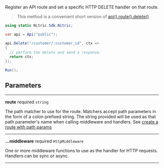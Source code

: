 Register an API route and set a specific HTTP DELETE handler on that route.

> This method is a convenient short version of [api().route().delete()](./api-route-delete)

```csharp
using static Nitric.Sdk.Nitric;

var api = Api("public");

api.Delete("/customer/:customer_id", ctx => 
{
  // perform the delete and send a response.
  return ctx;
});

Run();
```

## Parameters

---

**route** required `string`

The path matcher to use for the route. Matchers accept path parameters in the form of a colon prefixed string. The string provided will be used as that path parameter's name when calling middleware and handlers. See [create a route with path params](#create-a-route-with-path-params)

---

**...middleware** required `HttpMiddleware`

One or more middleware functions to use as the handler for HTTP requests. Handlers can be sync or async.

---
